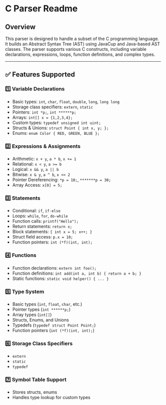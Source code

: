 # C Parser Readme

## Overview
This parser is designed to handle a subset of the C programming language. It builds an Abstract Syntax Tree (AST) using JavaCup and Java-based AST classes. The parser supports various C constructs, including variable declarations, expressions, loops, function definitions, and complex types.

---

## ✅ Features Supported
### **1️⃣ Variable Declarations**
- Basic types: `int`, `char`, `float`, `double`, `long`, `long long`
- Storage class specifiers: `extern`, `static`
- Pointers: `int *p;`, `int ******p;`
- Arrays: `int[] x = {1,2,3,4};`
- Custom types: `typedef unsigned int uint;`
- Structs & Unions: `struct Point { int x, y; };`
- Enums: `enum Color { RED, GREEN, BLUE };`

### **2️⃣ Expressions & Assignments**
- Arithmetic: `x + y`, `a * b`, `x += 1`
- Relational: `x < y`, `a >= b`
- Logical: `x && y`, `a || b`
- Bitwise: `x & y`, `a ^ b`, `x << 2`
- Pointer Dereferencing: `*p = 10;`, `*******p = 30;`
- Array Access: `x[0] = 5;`

### **3️⃣ Statements**
- Conditional: `if`, `if-else`
- Loops: `while`, `for`, `do-while`
- Function calls: `printf("Hello");`
- Return statements: `return x;`
- Block statements: `{ int x = 5; x++; }`
- Struct field access: `p.x = 10;`
- Function pointers: `int (*f)(int, int);`

### **4️⃣ Functions**
- Function declarations: `extern int foo();`
- Function definitions: `int add(int a, int b) { return a + b; }`
- Static functions: `static void helper() { ... }`

### **5️⃣ Type System**
- Basic types (`int`, `float`, `char`, etc.)
- Pointer types (`int ******p;`)
- Array types (`int[]`)
- Structs, Enums, and Unions
- Typedefs (`typedef struct Point Point;`)
- Function pointers (`int (*f)(int, int);`)

### **6️⃣ Storage Class Specifiers**
- `extern`
- `static`
- `typedef`

### **7️⃣ Symbol Table Support**
- Stores structs, enums
- Handles type lookup for custom types



